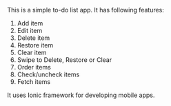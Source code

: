This is a simple to-do list app.
It has following features:
1. Add item
2. Edit item
3. Delete item
4. Restore item
5. Clear item
6. Swipe to Delete, Restore or Clear
7. Order items
8. Check/uncheck items
9. Fetch items

It uses Ionic framework for developing mobile apps.
